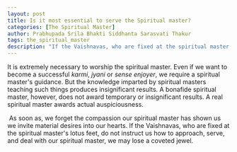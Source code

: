 ```yaml
---
layout: post
title: Is it most essential to serve the Spiritual master?
categories: [The Spiritual Master]
author: Prabhupada Srila Bhakti Siddhanta Sarasvati Thakur
tags: the_spiritual_master
description: "If the Vaishnavas, who are fixed at the spiritual master's lotus feet, do not instruct us how to approach, serve, and deal with our spiritual master, we may lose a coveted jewel."
---
```


It is extremely necessary to worship the spiritual master. Even if we want to become a successful *karmi*, *jyani* or *sense enjoyer*, we require a spiritual master's guidance. But the knowledge imparted by spiritual masters teaching such things produces insignificant results. A bonafide spiritual master, however, does not award temporary or insignificant results. A real spiritual master awards actual auspiciousness.

​	As soon as, we forget the compassion our spiritual master has shown us we invite material desires into our hearts. If the Vaishnavas, who are fixed at the spiritual master's lotus feet, do not instruct us how to approach, serve, and deal with our spiritual master, we may lose a coveted jewel.







